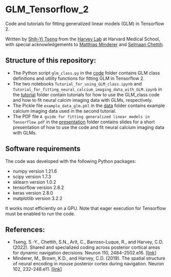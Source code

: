 # GLM_Tensorflow_2
Code and tutorials for fitting generalized linear models (GLM) in Tensorflow 2.

Written by [Shih-Yi Tseng](https://github.com/sytseng) from the [Harvey Lab](https://harveylab.hms.harvard.edu/) at Harvard Medical School, with special acknowledgements to [Matthias Minderer](https://github.com/mjlm) and [Selmaan Chettih](https://github.com/Selmaan).


## Structure of this repository:
- The Python script `glm_class.py` in the [code](https://github.com/sytseng/GLM_Tensorflow_2/tree/main/code) folder contains GLM class definitions and utility functions for fitting GLM in Tensorflow 2.
- The two notebooks `Tutorial_for_using_GLM_class.ipynb` and `Tutorial_for_fitting_neural_calcium_imaging_data_with_GLM.ipynb` in the [tutorial](https://github.com/sytseng/GLM_Tensorflow_2/tree/main/tutorial) folder contain tutorials for how to use the GLM_class code and how to fit neural calcim imaging data with GLMs, respectively.
- The Pickle file `example_data_glm.pkl` in the [data](https://github.com/sytseng/GLM_Tensorflow_2/tree/main/data) folder contains example calcium imaging data used in the second tutorial.
- The PDF file `A guide for fitting generalized linear models in Tensorflow.pdf` in the [presentation](https://github.com/sytseng/GLM_Tensorflow_2/tree/main/presentation) folder contains slides for a short presentation of how to use the code and fit neural calcium imaging data with GLMs.

## Software requirements
The code was developed with the following Python packages:
- numpy version 1.21.6
- scipy version 1.7.3
- sklearn version 1.0.2
- tensorflow version 2.8.2
- keras version 2.8.0
- matplotlib version 3.2.2

It works most efficiently on a GPU. Note that eager execution for Tensorflow must be enabled to run the code.

## References:
- Tseng, S.-Y., Chettih, S.N., Arlt, C., Barroso-Luque, R., and Harvey, C.D. (2022). Shared and specialized coding across posterior cortical areas for dynamic navigation decisions. Neuron 110, 2484–2502.e16. [[link]](https://www.sciencedirect.com/science/article/pii/S0896627322004536) 
- Minderer, M., Brown, K.D., and Harvey, C.D. (2019). The spatial structure of neural encoding in mouse posterior cortex during navigation. Neuron 102, 232–248.e11. [[link]](https://www.sciencedirect.com/science/article/pii/S089662731930056X)
